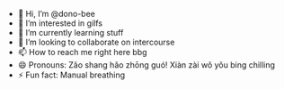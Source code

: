 - 👋 Hi, I’m @dono-bee
- 👀 I’m interested in gilfs
- 🌱 I’m currently learning stuff
- 💞️ I’m looking to collaborate on intercourse
- 📫 How to reach me right here bbg
- 😄 Pronouns: Zǎo shang hǎo zhōng guó! Xiàn zài wǒ yǒu bing chilling
- ⚡ Fun fact: Manual breathing

<!---
dono-bee/dono-bee is a ✨ special ✨ repository because its `README.md` (this file) appears on your GitHub profile.
You can click the Preview link to take a look at your changes.
--->
